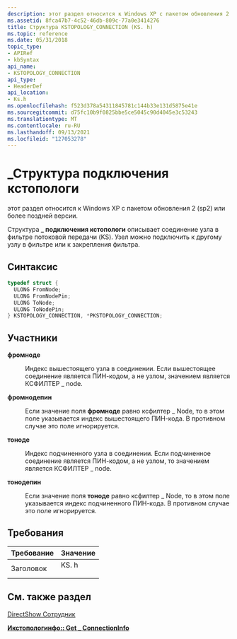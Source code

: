 ```yaml
---
description: этот раздел относится к Windows XP с пакетом обновления 2 (sp2) или более поздней версии. \_Структура подключения кстопологи описывает соединение узла в фильтре потоковой передачи (KS). Узел можно подключить к другому узлу в фильтре или к закрепления фильтра.
ms.assetid: 8fca47b7-4c52-46db-809c-77a0e3414276
title: Структура KSTOPOLOGY_CONNECTION (KS. h)
ms.topic: reference
ms.date: 05/31/2018
topic_type:
- APIRef
- kbSyntax
api_name:
- KSTOPOLOGY_CONNECTION
api_type:
- HeaderDef
api_location:
- Ks.h
ms.openlocfilehash: f523d378a54311845781c144b33e131d5875e41e
ms.sourcegitcommit: d75fc10b9f0825bbe5ce5045c90d4045e3c53243
ms.translationtype: MT
ms.contentlocale: ru-RU
ms.lasthandoff: 09/13/2021
ms.locfileid: "127053278"
---
```

# <a name="kstopology_connection-structure"></a>\_Структура подключения кстопологи

этот раздел относится к Windows XP с пакетом обновления 2 (sp2) или более поздней версии.

Структура **\_ подключения кстопологи** описывает соединение узла в фильтре потоковой передачи (KS). Узел можно подключить к другому узлу в фильтре или к закрепления фильтра.

## <a name="syntax"></a>Синтаксис


```C++
typedef struct {
  ULONG FromNode;
  ULONG FromNodePin;
  ULONG ToNode;
  ULONG ToNodePin;
} KSTOPOLOGY_CONNECTION, *PKSTOPOLOGY_CONNECTION;
```



## <a name="members"></a>Участники

<dl> <dt>

**фромноде**
</dt> <dd>

Индекс вышестоящего узла в соединении. Если вышестоящее соединение является ПИН-кодом, а не узлом, значением является КСФИЛТЕР \_ node.

</dd> <dt>

**фромнодепин**
</dt> <dd>

Если значение поля **фромноде** равно ксфилтер \_ Node, то в этом поле указывается индекс вышестоящего ПИН-кода. В противном случае это поле игнорируется.

</dd> <dt>

**тоноде**
</dt> <dd>

Индекс подчиненного узла в соединении. Если подчиненное соединение является ПИН-кодом, а не узлом, то значением является КСФИЛТЕР \_ node.

</dd> <dt>

**тонодепин**
</dt> <dd>

Если значение поля **тоноде** равно ксфилтер \_ Node, то в этом поле указывается индекс подчиненного ПИН-кода. В противном случае это поле игнорируется.

</dd> </dl>

## <a name="requirements"></a>Требования



| Требование | Значение |
|-------------------|---------------------------------------------------------------------------------|
| Заголовок<br/> | <dl> <dt>KS. h</dt> </dl> |



## <a name="see-also"></a>См. также раздел

<dl> <dt>

[DirectShow Сотрудник](directshow-structures.md)
</dt> <dt>

[**Икстопологинфо:: Get \_ ConnectionInfo**](/previous-versions/windows/desktop/api/Vidcap/nf-vidcap-ikstopologyinfo-get_connectioninfo)
</dt> </dl>

 

 




